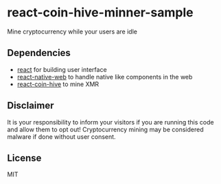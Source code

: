 # react-coin-hive-minner-sample

Mine cryptocurrency while your users are idle

## Dependencies

* [react](https://reactjs.org/) for building user interface
* [react-native-web](https://github.com/necolas/react-native-web) to handle native like components in the web
* [react-coin-hive](https://github.com/cazala/react-coin-hive) to mine XMR

## Disclaimer

It is your responsibility to inform your visitors if you are running this code and allow them to opt out! Cryptocurrency mining may be considered malware if done without user consent.

## License

MIT
